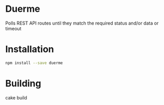 
Duerme
===========

Polls REST API routes until they match the required status and/or data or timeout

Installation
============

```bash
npm install --save duerme
```

Building
============

cake build

